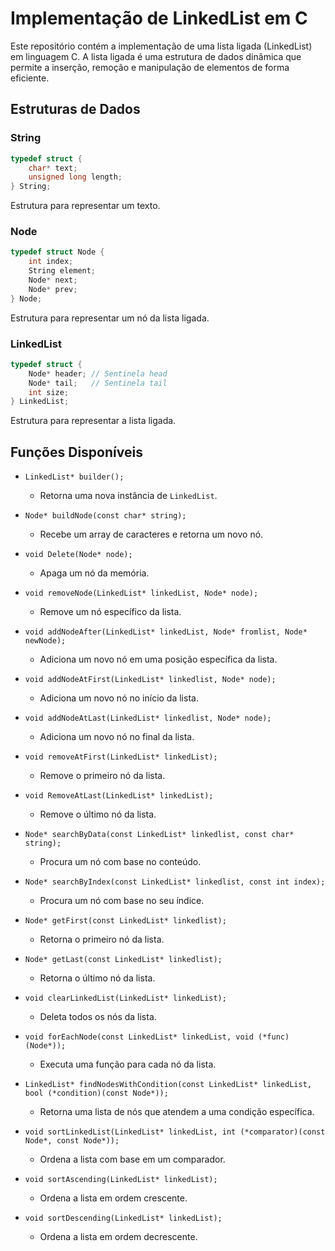 # Implementação de LinkedList em C

Este repositório contém a implementação de uma lista ligada (LinkedList) em linguagem C. A lista ligada é uma estrutura de dados dinâmica que permite a inserção, remoção e manipulação de elementos de forma eficiente.

## Estruturas de Dados

### String
```c
typedef struct {
    char* text;
    unsigned long length;
} String;
```
Estrutura para representar um texto.

### Node 

```c
typedef struct Node {
    int index;
    String element;
    Node* next;
    Node* prev;
} Node;
```
Estrutura para representar um nó da lista ligada.

### LinkedList

```c
typedef struct {
    Node* header; // Sentinela head
    Node* tail;   // Sentinela tail
    int size;
} LinkedList;
```
Estrutura para representar a lista ligada.

Funções Disponíveis
-------------------

- `LinkedList* builder();`
    - Retorna uma nova instância de `LinkedList`.
    
- `Node* buildNode(const char* string);`
    - Recebe um array de caracteres e retorna um novo nó.
    
- `void Delete(Node* node);`
    - Apaga um nó da memória.
    
- `void removeNode(LinkedList* linkedList, Node* node);`
    - Remove um nó específico da lista.
    
- `void addNodeAfter(LinkedList* linkedList, Node* fromlist, Node* newNode);`
    - Adiciona um novo nó em uma posição específica da lista.
    
- `void addNodeAtFirst(LinkedList* linkedlist, Node* node);`
    - Adiciona um novo nó no início da lista.
    
- `void addNodeAtLast(LinkedList* linkedlist, Node* node);`
    - Adiciona um novo nó no final da lista.
    
- `void removeAtFirst(LinkedList* linkedList);`
    - Remove o primeiro nó da lista.
    
- `void RemoveAtLast(LinkedList* linkedList);`
    - Remove o último nó da lista.
    
- `Node* searchByData(const LinkedList* linkedlist, const char* string);`
    - Procura um nó com base no conteúdo.
    
- `Node* searchByIndex(const LinkedList* linkedlist, const int index);`
    - Procura um nó com base no seu índice.
    
- `Node* getFirst(const LinkedList* linkedlist);`
    - Retorna o primeiro nó da lista.
    
- `Node* getLast(const LinkedList* linkedlist);`
    - Retorna o último nó da lista.
    
- `void clearLinkedList(LinkedList* linkedList);`
    - Deleta todos os nós da lista.
    
- `void forEachNode(const LinkedList* linkedList, void (*func)(Node*));`
    - Executa uma função para cada nó da lista.
    
- `LinkedList* findNodesWithCondition(const LinkedList* linkedList, bool (*condition)(const Node*));`
    - Retorna uma lista de nós que atendem a uma condição específica.
    
- `void sortLinkedList(LinkedList* linkedList, int (*comparator)(const Node*, const Node*));`
    - Ordena a lista com base em um comparador.
    
- `void sortAscending(LinkedList* linkedList);`
    - Ordena a lista em ordem crescente.
    
- `void sortDescending(LinkedList* linkedList);`
    - Ordena a lista em ordem decrescente.

